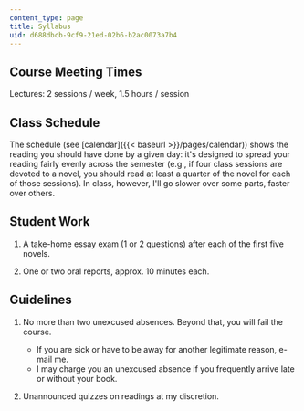 ```yaml
---
content_type: page
title: Syllabus
uid: d688dbcb-9cf9-21ed-02b6-b2ac0073a7b4
---
```


Course Meeting Times
--------------------

Lectures: 2 sessions / week, 1.5 hours / session

Class Schedule
--------------

The schedule (see [calendar]({{< baseurl >}}/pages/calendar)) shows the reading you should have done by a given day: it's designed to spread your reading fairly evenly across the semester (e.g., if four class sessions are devoted to a novel, you should read at least a quarter of the novel for each of those sessions). In class, however, I'll go slower over some parts, faster over others.

Student Work
------------

1.  A take-home essay exam (1 or 2 questions) after each of the first five novels.  
    
2.  One or two oral reports, approx. 10 minutes each.

Guidelines
----------

1.  No more than two unexcused absences. Beyond that, you will fail the course.
    *   If you are sick or have to be away for another legitimate reason, e-mail me.
    *   I may charge you an unexcused absence if you frequently arrive late or without your book.  
        
2.  Unannounced quizzes on readings at my discretion.